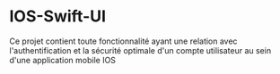 # IOS-Swift-UI
Ce projet contient toute fonctionnalité ayant une relation avec l'authentification et la sécurité optimale d'un compte utilisateur au sein d'une application mobile IOS 
